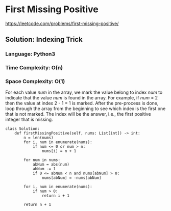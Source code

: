 # First Missing Positive
https://leetcode.com/problems/first-missing-positive/

## Solution: Indexing Trick
### Language: Python3
### Time Complexity: O(n)
### Space Complexity: O(1)

For each value *num* in the array, we mark the value belong to index *num* to indicate that the value *num* is found in the array.
For example, if *num* = 2 then the value at index 2 - 1 = 1 is marked.
After the pre-process is done, loop through the array from the beginning to see which index is the first one that is not marked.
The index will be the answer, i.e., the first positive integer that is missing.

```python3
class Solution:
    def firstMissingPositive(self, nums: List[int]) -> int:
        n = len(nums)
        for i, num in enumerate(nums):
            if num <= 0 or num > n:
                nums[i] = n + 1
        
        for num in nums:
            abNum = abs(num)
            abNum -= 1
            if 0 <= abNum < n and nums[abNum] > 0:
                nums[abNum] = -nums[abNum]
        
        for i, num in enumerate(nums):
            if num > 0:
                return i + 1
            
        return n + 1
```
